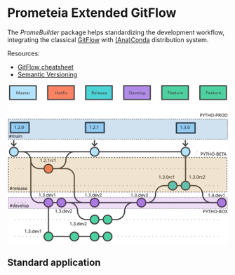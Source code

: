 # Prometeia Extended GitFlow

The *PromeBuilder* package helps standardizing the development workflow, integrating the classical [GitFlow](https://nvie.com/posts/a-successful-git-branching-model/) with [(Ana)Conda](https://anaconda.org) distribution system.

Resources:
- [GitFlow cheatsheet](https://danielkummer.github.io/git-flow-cheatsheet/)
- [Semantic Versioning](https://semver.org/)

![Prometeia Extended GitFlow](./giflow-full-pytho.svg)

## Standard application

